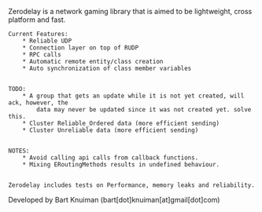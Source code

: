 

Zerodelay is a network gaming library that is aimed to be lightweight, cross platform and fast.

	Current Features:
		* Reliable UDP
		* Connection layer on top of RUDP
		* RPC calls
		* Automatic remote entity/class creation
		* Auto synchronization of class member variables


	TODO: 
		* A group that gets an update while it is not yet created, will ack, however, the
			data may never be updated since it was not created yet. solve this.
		* Cluster Reliable_Ordered data (more efficient sending)
		* Cluster Unreliable data (more efficient sending)


	NOTES:
		* Avoid calling api calls from callback functions.
		* Mixing ERoutingMethods results in undefined behaviour.


	Zerodelay includes tests on Performance, memory leaks and reliability.


Developed by Bart Knuiman (bart[dot]knuiman[at]gmail[dot]com)